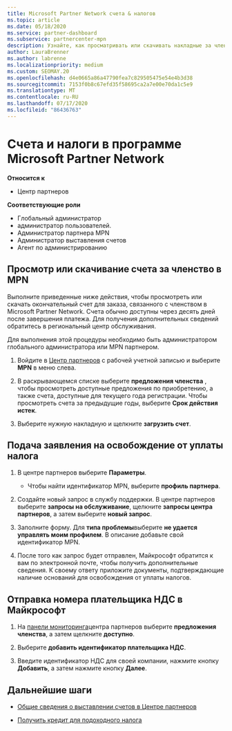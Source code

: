 ```yaml
---
title: Microsoft Partner Network счета & налогов
ms.topic: article
ms.date: 05/18/2020
ms.service: partner-dashboard
ms.subservice: partnercenter-mpn
description: Узнайте, как просматривать или скачивать накладные за членство в MPN, как выключать налоговые исключения, а также как отправить корпорации Майкрософт свой ИДЕНТИФИКАЦИОНный номер.
author: LauraBrenner
ms.author: labrenne
ms.localizationpriority: medium
ms.custom: SEOMAY.20
ms.openlocfilehash: d4e0665a86a47790fea7c829505475e54e4b3d38
ms.sourcegitcommit: 7153f0b8c67efd35f58695ca2a7e00e70da1c5e9
ms.translationtype: MT
ms.contentlocale: ru-RU
ms.lasthandoff: 07/17/2020
ms.locfileid: "86436763"
---
```

# <a name="invoices-and-taxes-in-the-microsoft-partner-network"></a>Счета и налоги в программе Microsoft Partner Network

**Относится к**

- Центр партнеров

**Соответствующие роли**

- Глобальный администратор
- администратор пользователей.
- Администратор партнера MPN
- Администратор выставления счетов
- Агент по администрированию

## <a name="view-or-download-your-mpn-membership-invoice"></a>Просмотр или скачивание счета за членство в MPN

Выполните приведенные ниже действия, чтобы просмотреть или скачать окончательный счет для заказа, связанного с членством в Microsoft Partner Network. Счета обычно доступны через десять дней после завершения платежа. Для получения дополнительных сведений обратитесь в региональный центр обслуживания.  

Для выполнения этой процедуры необходимо быть администратором глобального администратора или MPN партнером. 

1.  Войдите в [Центр партнеров](https://partner.microsoft.com/dashboard/home) с рабочей учетной записью и выберите **MPN** в меню слева.

4.  В раскрывающемся списке выберите **предложения членства** , чтобы просмотреть доступные предложения по приобретению, а также счета, доступные для текущего года регистрации. Чтобы просмотреть счета за предыдущие годы, выберите **Срок действия истек**.

6.  Выберите нужную накладную и щелкните **загрузить счет**. 

## <a name="file-a-tax-exemption"></a>Подача заявления на освобождение от уплаты налога

1.  В центре партнеров выберите **Параметры**.
    - Чтобы найти идентификатор MPN, выберите **профиль партнера**.

2.  Создайте новый запрос в службу поддержки. В центре партнеров выберите **запросы на обслуживание**, щелкните **запросы центра партнеров**, а затем выберите **новый запрос**.

3.  Заполните форму. Для **типа проблемы**выберите **не удается управлять моим профилем**. В описание добавьте свой идентификатор MPN.

4.  После того как запрос будет отправлен, Майкрософт обратится к вам по электронной почте, чтобы получить дополнительные сведения. К своему ответу приложите документы, подтверждающие наличие оснований для освобождения от уплаты налогов.

## <a name="send-microsoft-your-vat-id-number"></a>Отправка номера плательщика НДС в Майкрософт

1.  На [панели мониторинга](https://partner.microsoft.com/dashboard/home)центра партнеров выберите **предложения членства**, а затем щелкните **доступно**. 

2.  Выберите **добавить идентификатор плательщика НДС**. 

3.  Введите идентификатор НДС для своей компании, нажмите кнопку **Добавить**, а затем нажмите кнопку **Далее**. 

## <a name="next-steps"></a>Дальнейшие шаги

- [Общие сведения о выставлении счетов в Центре партнеров](billing-basics.md)

- [Получить кредит для подоходного налога](withholding-tax-credit-form.md)